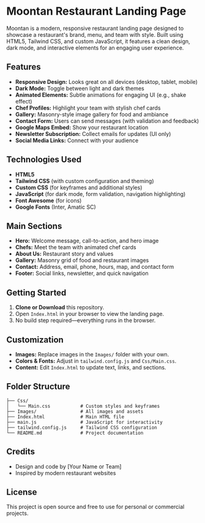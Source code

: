 # Moontan Restaurant Landing Page

Moontan is a modern, responsive restaurant landing page designed to showcase a restaurant's brand, menu, and team with style. Built using HTML5, Tailwind CSS, and custom JavaScript, it features a clean design, dark mode, and interactive elements for an engaging user experience.

## Features

- **Responsive Design:** Looks great on all devices (desktop, tablet, mobile)
- **Dark Mode:** Toggle between light and dark themes
- **Animated Elements:** Subtle animations for engaging UI (e.g., shake effect)
- **Chef Profiles:** Highlight your team with stylish chef cards
- **Gallery:** Masonry-style image gallery for food and ambiance
- **Contact Form:** Users can send messages (with validation and feedback)
- **Google Maps Embed:** Show your restaurant location
- **Newsletter Subscription:** Collect emails for updates (UI only)
- **Social Media Links:** Connect with your audience

## Technologies Used

- **HTML5**
- **Tailwind CSS** (with custom configuration and theming)
- **Custom CSS** (for keyframes and additional styles)
- **JavaScript** (for dark mode, form validation, navigation highlighting)
- **Font Awesome** (for icons)
- **Google Fonts** (Inter, Amatic SC)

## Main Sections

- **Hero:** Welcome message, call-to-action, and hero image
- **Chefs:** Meet the team with animated chef cards
- **About Us:** Restaurant story and values
- **Gallery:** Masonry grid of food and restaurant images
- **Contact:** Address, email, phone, hours, map, and contact form
- **Footer:** Social links, newsletter, and quick navigation

## Getting Started

1. **Clone or Download** this repository.
2. Open `Index.html` in your browser to view the landing page.
3. No build step required—everything runs in the browser.

## Customization

- **Images:** Replace images in the `Images/` folder with your own.
- **Colors & Fonts:** Adjust in `tailwind.config.js` and `Css/Main.css`.
- **Content:** Edit `Index.html` to update text, links, and sections.

## Folder Structure

```
├── Css/
│   └── Main.css           # Custom styles and keyframes
├── Images/                # All images and assets
├── Index.html             # Main HTML file
├── main.js                # JavaScript for interactivity
├── tailwind.config.js     # Tailwind CSS configuration
└── README.md              # Project documentation
```

## Credits

- Design and code by [Your Name or Team]
- Inspired by modern restaurant websites

## License

This project is open source and free to use for personal or commercial projects.
